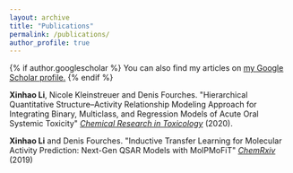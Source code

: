 ```yaml
---
layout: archive
title: "Publications"
permalink: /publications/
author_profile: true
---
```


{% if author.googlescholar %}
  You can also find my articles on <u><a href="{{author.googlescholar}}">my Google Scholar profile</a>.</u>
{% endif %}

**Xinhao Li**, Nicole Kleinstreuer and Denis Fourches. "Hierarchical Quantitative Structure–Activity Relationship Modeling Approach for Integrating Binary, Multiclass, and Regression Models of Acute Oral Systemic Toxicity" [_Chemical Research in Toxicology_](https://pubs.acs.org/doi/10.1021/acs.chemrestox.9b00259) (2020).

**Xinhao Li** and Denis Fourches. "Inductive Transfer Learning for Molecular Activity Prediction: Next-Gen QSAR Models with MolPMoFiT"
[_ChemRxiv_  ](https://chemrxiv.org/articles/Inductive_Transfer_Learning_for_Molecular_Activity_Prediction_Next-Gen_QSAR_Models_with_MolPMoFiT/9978743) (2019)


